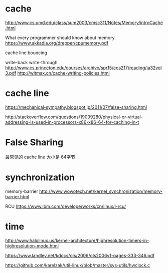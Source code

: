 # cache
http://www.cs.umd.edu/class/sum2003/cmsc311/Notes/Memory/introCache.html

What every programmer should know about memory.  https://www.akkadia.org/drepper/cpumemory.pdf

cache line bouncing


write-back write-through
http://www.cs.princeton.edu/courses/archive/spr15/cos217/reading/ia32vol3.pdf
http://witmax.cn/cache-writing-policies.html


# cache line

https://mechanical-sympathy.blogspot.jp/2011/07/false-sharing.html

http://stackoverflow.com/questions/19039280/physical-or-virtual-addressing-is-used-in-processors-x86-x86-64-for-caching-in-t


# False Sharing
最常见的 cache line 大小是 64字节




# synchronization
memory-barrier
http://www.wowotech.net/kernel_synchronization/memory-barrier.html

RCU
https://www.ibm.com/developerworks/cn/linux/l-rcu/


# time
http://www.halolinux.us/kernel-architecture/highresolution-timers-in-highresolution-mode.html

https://www.landley.net/kdocs/ols/2006/ols2006v1-pages-333-346.pdf

https://github.com/karelzak/util-linux/blob/master/sys-utils/hwclock.c
